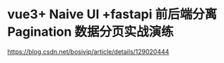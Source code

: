 <!--
 * @Author: J.sky bosichong@qq.com
 * @Date: 2022-12-19 20:31:09
 * @LastEditors: J.sky bosichong@qq.com
 * @LastEditTime: 2023-02-14 09:02:02
 * @FilePath: /vue3-fastapi-pagination/README.md
 * @Description: 这是默认设置,请设置`customMade`, 打开koroFileHeader查看配置 进行设置: https://github.com/OBKoro1/koro1FileHeader/wiki/%E9%85%8D%E7%BD%AE
-->

# vue3+ Naive UI +fastapi 前后端分离 Pagination 数据分页实战演练

https://blog.csdn.net/bosivip/article/details/129020444


